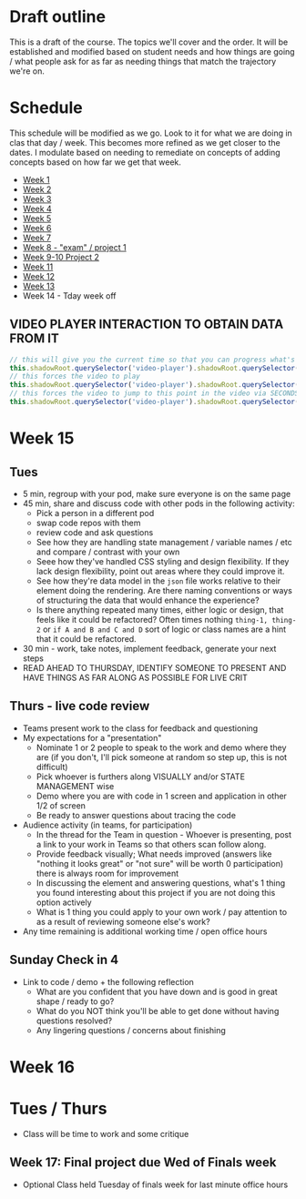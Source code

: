 # Draft outline
This is a draft of the course. The topics we'll cover and the order. It will be established and modified based on student needs and how things are going / what people ask for as far as needing things that match the trajectory we're on.

# Schedule
This schedule will be modified as we go. Look to it for what we are doing in clas that day / week. This becomes more refined as we get closer to the dates. I modulate based on needing to remediate on concepts of adding concepts based on how far we get that week.
- [Week 1](fa-23/week-1/README.md)
- [Week 2](fa-23/week-2/README.md)
- [Week 3](fa-23/week-3/README.md)
- [Week 4](fa-23/week-4/README.md)
- [Week 5](fa-23/week-5/README.md)
- [Week 6](fa-23/week-6/README.md)
- [Week 7](fa-23/week-7/README.md)
- [Week 8 - "exam" / project 1](fa-23/week-8/README.md)
- [Week 9-10 Project 2](fa-23/week-9/README.md)
- [Week 11](fa-23/week-11/README.md)
- [Week 12](fa-23/week-12/README.md)
- [Week 13](fa-23/week-13/README.md)
- Week 14 - Tday week off

## VIDEO PLAYER INTERACTION TO OBTAIN DATA FROM IT
```js
// this will give you the current time so that you can progress what's active based on it playing
this.shadowRoot.querySelector('video-player').shadowRoot.querySelector("a11y-media-player").media.currentTime
// this forces the video to play
this.shadowRoot.querySelector('video-player').shadowRoot.querySelector('a11y-media-player').play()
// this forces the video to jump to this point in the video via SECONDS
this.shadowRoot.querySelector('video-player').shadowRoot.querySelector('a11y-media-player').seek(40)
```

# Week 15

## Tues
- 5 min, regroup with your pod, make sure everyone is on the same page
- 45 min, share and discuss code with other pods in the following activity:
  - Pick a person in a different pod
  - swap code repos with them
  - review code and ask questions
  - See how they are handling state management / variable names / etc and compare / contrast with your own
  - Seee how they've handled CSS styling and design flexibility. If they lack design flexibility, point out areas where they could improve it.
  - See how they're data model in the `json` file works relative to their element doing the rendering. Are there naming conventions or ways of structuring the data that would enhance the experience?
  - Is there anything repeated many times, either logic or design, that feels like it could be refactored? Often times nothing `thing-1, thing-2` or `if A and B and C and D` sort of logic or class names are a hint that it could be refactored.
- 30 min - work, take notes, implement feedback, generate your next steps
- READ AHEAD TO THURSDAY, IDENTIFY SOMEONE TO PRESENT AND HAVE THINGS AS FAR ALONG AS POSSIBLE FOR LIVE CRIT

## Thurs - live code review
- Teams present work to the class for feedback and questioning
- My expectations for a "presentation"
  - Nominate 1 or 2 people to speak to the work and demo where they are (if you don't, I'll pick someone at random so step up, this is not difficult)
  - Pick whoever is furthers along VISUALLY and/or STATE MANAGEMENT wise
  - Demo where you are with code in 1 screen and application in other 1/2 of screen
  - Be ready to answer questions about tracing the code
- Audience activity (in teams, for participation)
  - In the thread for the Team in question - Whoever is presenting, post a link to your work in Teams so that others scan follow along.
  - Provide feedback visually; What needs improved (answers like "nothing it looks great" or "not sure" will be worth 0 participation) there is always room for improvement
  - In discussing the element and answering questions, what's 1 thing you found interesting about this project if you are not doing this option actively
  - What is 1 thing you could apply to your own work / pay attention to as a result of reviewing someone else's work?
- Any time remaining is additional working time / open office hours

## Sunday Check in 4
- Link to code / demo + the following reflection
  - What are you confident that you have down and is good in great shape / ready to go?
  - What do you NOT think you'll be able to get done without having questions resolved?
  - Any lingering questions / concerns about finishing

# Week 16
# Tues / Thurs
- Class will be time to work and some critique

## Week 17: Final project due Wed of Finals week
- Optional Class held Tuesday of finals week for last minute office hours
